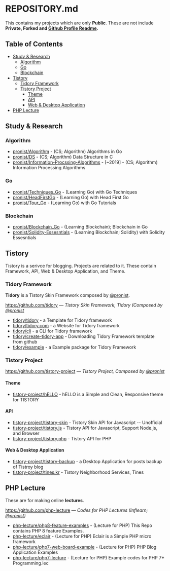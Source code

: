 # REPOSITORY.md

This contains my projects which are only **Public**. These are not include **Private, Forked and [Github Profile Readme](https://github.com/pronist/pronist).**

## Table of Contents

- [Study & Research](https://github.com/pronist/pronist/blob/master/REPOSITORY.md#study--research)
  - [Algorithm](https://github.com/pronist/pronist/blob/master/REPOSITORY.md#algorithm)
  - [Go](https://github.com/pronist/pronist/blob/master/REPOSITORY.md#go)
  - [Blockchain](https://github.com/pronist/pronist/blob/master/REPOSITORY.md#blockchain)
- [Tistory](https://github.com/pronist/pronist/blob/master/REPOSITORY.md#tistory)
  - [Tidory Framework](https://github.com/pronist/pronist/blob/master/REPOSITORY.md#tidory-framework)
  - [Tistory Project](https://github.com/pronist/pronist/blob/master/REPOSITORY.md#tistory-project)
    - [Theme](https://github.com/pronist/pronist/blob/master/REPOSITORY.md#theme)
    - [API](https://github.com/pronist/pronist/blob/master/REPOSITORY.md#api)
    - [Web & Desktop Application](https://github.com/pronist/pronist/blob/master/REPOSITORY.md#web--desktop-application)
- [PHP Lecture](https://github.com/pronist/pronist/blob/master/REPOSITORY.md#php-lecture)

## Study & Research

### Algorithm

- [pronist/Algorithm](https://github.com/pronist/Algorithm) - (CS; Algorithm) Algorithms in Go
- [pronist/DS](https://github.com/pronist/DS) - (CS; Algorithm) Data Structure in C
- [pronist/Information-Procssing-Algorithms](https://github.com/pronist/Information-Procssing-Algorithms) - [~2019] - (CS; Algorithm) Information Processing Algorithms

### Go

- [pronist/Techniques_Go](https://github.com/pronist/go-techniques) - (Learning Go) with Go Techniques
- [pronist/HeadFirstGo](https://github.com/pronist/headfirstgo) - (Learning Go) with Head First Go
- [pronist/Tour_Go](https://github.com/pronist/Tour_Go) - (Learning Go) with Go Tutorials

### Blockchain

- [pronist/Blockchain_Go](https://github.com/pronist/Blockchain_Go) - (Learning Blockchain); Blockchain in Go
- [pronist/Solidity-Essesntials](https://github.com/pronist/SolidityEssesntials) - (Learning Blockchain; Solidity) with Solidity Essesntials

## Tistory

Tistory is a serivce for blogging. Projects are related to it. These contain Framework, API, Web & Desktop Application, and Theme.

### Tidory Framework

**Tidory** is a Tistory Skin Framework composed by [@pronist](https://github.com/pronist).

<https://github.com/tidory> *― Tistory Skin Framework, Tidory (Composed by [@pronist](https://github.com/pronist)*

- [tidory/tidory](https://github.com/tidory/tidory) - a Template for Tidory framework
- [tidory/tidory.com](https://github.com/tidory/tidory.com) - a Website for Tidory framework
- [tidory/cli](https://github.com/tidory/cli) - a CLI for Tidory framework
- [tidory/create-tidory-app](https://github.com/tidory/create-tidory-app) - Downloading Tidory Framework template from github
- [tidory/example](https://github.com/tidory/example) - a Example package for Tidory Framework

### Tistory Project

<https://github.com/tistory-project> *― Tistory Project, Composed by [@pronist](https://github.com/pronist)*

#### Theme

- [tistory-project/hELLO](https://github.com/tistory-project/hELLO) - hELLO is a Simple and Clean, Responsive theme for TISTORY

#### API

- [tistory-project/tistory-skin](https://github.com/tistory-project/tistory-skin) - Tistory Skin API for Javascript -- Unofficial
- [tistory-project/tistory.js](https://github.com/tistory-project/tistory.js) - Tistory API for Javascript, Support Node.js, and Browser
- [tistory-project/tistory.php](https://github.com/tistory-project/tistory.php) - Tistory API for PHP

#### Web & Desktop Application

- [tistory-project/tistory-backup](https://github.com/tistory-project/tistory-backup) - a Desktop Application for posts backup of Tistroy blog
- [tistory-project/tines.kr](https://github.com/tistory-project/tines.kr) - Tistory Neighborhood Services, Tines

## PHP Lecture

These are for making online **lectures**.

<https://github.com/php-lecture> *― Codes for PHP Lectures (Inflearn; [@pronist](https://github.com/pronist))*

- [php-lecture/php8-feature-examples](https://github.com/php-lecture/php8-feature-examples) - (Lecture for PHP) This Repo contains PHP 8 feature Examples.
- [php-lecture/eclair](https://github.com/php-lecture/eclair) - (Lecture for PHP) Eclair is a Simple PHP micro framework
- [php-lecture/php7-web-board-example](https://github.com/php-lecture/php7-web-board-example) - (Lecture for PHP) PHP Blog Application Examples
- [php-lecture/php7-lecture](https://github.com/php-lecture/php7-lecture) - (Lecture for PHP) Example codes for PHP 7+ Programming.lec
